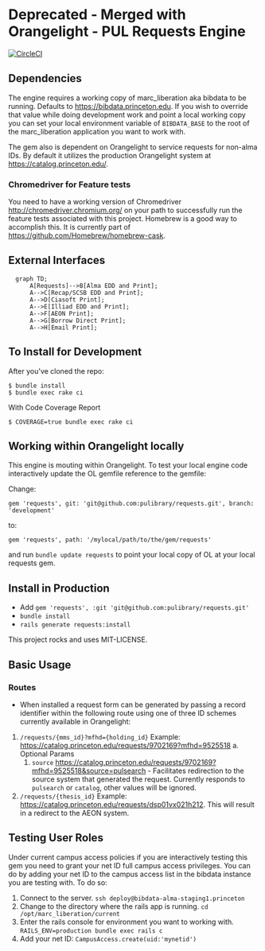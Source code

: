 # Deprecated - Merged with Orangelight - PUL Requests Engine

[![CircleCI](https://circleci.com/gh/pulibrary/requests.svg?style=svg)](https://circleci.com/gh/pulibrary/requests)

## Dependencies

The engine requires a working copy of marc_liberation aka bibdata to be running. Defaults to https://bibdata.princeton.edu. If you wish to override that value while doing development work and point a local working copy you can set your local environment variable of ```BIBDATA_BASE``` to the root of the marc_liberation application you want to work with.

The gem also is dependent on Orangelight to service requests for non-alma IDs. By default it utilizes the production Orangelight system at https://catalog.princeton.edu/.

### Chromedriver for Feature tests

You need to have a working version of Chromedriver http://chromedriver.chromium.org/ on your path to successfully run the feature tests associated with this project. Homebrew is a good way to accomplish this. It is currently part of https://github.com/Homebrew/homebrew-cask. 

## External Interfaces

```mermaid
  graph TD;
      A[Requests]-->B[Alma EDD and Print];
      A-->C[Recap/SCSB EDD and Print];
      A-->D[Ciasoft Print];
      A-->E[Illiad EDD and Print];
      A-->F[AEON Print];
      A-->G[Borrow Direct Print];
      A-->H[Email Print];
```


## To Install for Development

After you've cloned the repo:

```
$ bundle install
$ bundle exec rake ci
```

With Code Coverage Report
```
$ COVERAGE=true bundle exec rake ci
```

## Working within Orangelight locally
This engine is mouting within Orangelight. To test your local engine code interactively update the OL gemfile reference to the gemfile:

Change:
```
gem 'requests', git: 'git@github.com:pulibrary/requests.git', branch: 'development'
```

to:
```
gem 'requests', path: '/mylocal/path/to/the/gem/requests'
```

and run ```bundle update requests``` to point your local copy of OL at your local requests gem.


## Install in Production

* Add ```gem 'requests', :git 'git@github.com:pulibrary/requests.git'```
* ```bundle install```
* ```rails generate requests:install```

This project rocks and uses MIT-LICENSE.

## Basic Usage

### Routes
* When installed a request form can be generated by passing a record identifier within the following route using one of three ID schemes currently available in Orangelight:

1. ```/requests/{mms_id}?mfhd={holding_id}``` Example: https://catalog.princeton.edu/requests/9702169?mfhd=9525518
  a. Optional Params
    1. ```source``` https://catalog.princeton.edu/requests/9702169?mfhd=9525518&source=pulsearch - Facilitates redirection to the source system that generated the request. Currently responds to ```pulsearch``` or ```catalog```, other values will be ignored.
2. ```/requests/{thesis_id}``` Example: https://catalog.princeton.edu/requests/dsp01vx021h212. This will result in a redirect to the AEON system.

## Testing User Roles

Under current campus access policies if you are interactively testing this gem you need to grant your net ID full campus access privileges. You can do by adding your net ID to the campus access list in the bibdata instance you are testing with. To do so:

1. Connect to the server. ```ssh deploy@bibdata-alma-staging1.princeton```
2. Change to the directory where the rails app is running. ```cd /opt/marc_liberation/current```
2. Enter the rails console for environment you want to working with. ```RAILS_ENV=production bundle exec rails c```
3. Add your net ID: ```CampusAccess.create(uid:'mynetid')```



